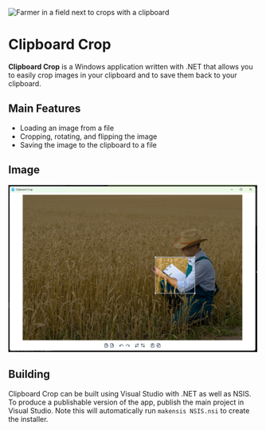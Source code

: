 ![Farmer in a field next to crops with a clipboard](images/farmer.jpg)
# Clipboard Crop

**Clipboard Crop** is a Windows application written with .NET that allows you to easily crop images in your clipboard and to save them back to your clipboard.

## Main Features
* Loading an image from a file
* Cropping, rotating, and flipping the image
* Saving the image to the clipboard to a file

## Image
[<img src="images/demo.png" width="500">](images/demo.png)

## Building
Clipboard Crop can be built using Visual Studio with .NET as well as NSIS. To produce a publishable version of the app, publish the main project in Visual Studio. Note this will automatically run `makensis NSIS.nsi` to create the installer.
